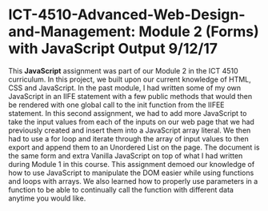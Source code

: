 # ICT-4510-Advanced-Web-Design-and-Management: Module 2 (Forms) with JavaScript Output 9/12/17

This **JavaScript** assignment was part of our Module 2 in the ICT 4510 curriculum. In this project, we built upon our current knowledge of HTML, CSS and JavaScript. In the past module, I had written some of my own JavaScript in an IIFE statement with a few public  methods that would then be rendered with one global call to the init function from the IIFEE statement. In this second assignment, we had to add more JavaScript to take the input values from each of the inputs on our web page that we had previously created and insert them into a JavaScript array literal. We then had to use a for loop and iterate through the array of input values to then export and append them to an Unordered List on the page. The document is the same form and extra Vanilla JavaScript on top of what I had written during Module 1 in this course. This assignment demoed our knowledge of how to use JavaScript to manipulate the DOM easier while using functions and loops with arrays. We also learned how to properly use parameters in a function to be able to continually call the function with different data anytime you would like.